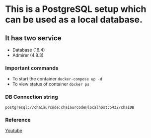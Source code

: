 # This is a PostgreSQL setup which can be used as a local database.

## It has two service
- Database (16.4)
- Admirer (4.8.3)


### Important commands
- To start the container `docker-compose up -d`
- To view status of container `docker ps`

### DB Connection string
`postgresql://chaiaurcode:chaiaurcode@localhost:5432/chaiDB`

### Reference
[Youtube](https://youtu.be/EhapnaEKl-w?si=0VTfg76L33E5rFob)
